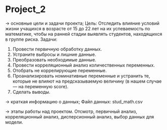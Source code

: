 # Project_2
→ основные цели и задачи проекта;
Цель: Отследить влияние условий жизни учащихся в возрасте от 15 до 22 лет на их успеваемость по математике, чтобы на ранней стадии выявлять студентов, находящихся в группе риска.
Задачи: 
1. Провести первичную обработку данных.
2. Устраните выбросы и лишние данные.
3. Преобразовать необходимые данные.
4. Провести корреляционный анализ количественных переменных.
5. Отобрать не коррелирующие переменные.
6. Проанализировать номинативные переменные и устранить те, которые не влияют на предсказываемую величину (в нашем случае — на переменную score).
7. Сделать выводы.

→ краткая информацию о данных;
Файл данных: stud_math.csv

→ этапы работы над проектом.
Отсмотр, первичный анализ, корреляционный анализ, дисперсионный анализ, выбор данных для модели.
